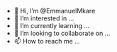 - 👋 Hi, I’m @EmmanuelMkare
- 👀 I’m interested in ...
- 🌱 I’m currently learning ...
- 💞️ I’m looking to collaborate on ...
- 📫 How to reach me ...

<!---
EmmanuelMkare/EmmanuelMkare is a ✨ special ✨ repository because its `README.md` (this file) appears on your GitHub profile.
You can click the Preview link to take a look at your changes.
--->

